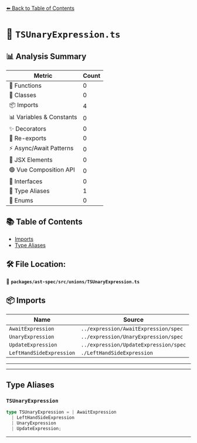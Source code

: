 [⬅️ Back to Table of Contents](../../../../index.md)

# 📄 `TSUnaryExpression.ts`

## 📊 Analysis Summary

| Metric | Count |
|--------|-------|
| 🔧 Functions | 0 |
| 🧱 Classes | 0 |
| 📦 Imports | 4 |
| 📊 Variables & Constants | 0 |
| ✨ Decorators | 0 |
| 🔄 Re-exports | 0 |
| ⚡ Async/Await Patterns | 0 |
| 💠 JSX Elements | 0 |
| 🟢 Vue Composition API | 0 |
| 📐 Interfaces | 0 |
| 📑 Type Aliases | 1 |
| 🎯 Enums | 0 |

## 📚 Table of Contents

- [Imports](#imports)
- [Type Aliases](#type-aliases)

## 🛠️ File Location:
📂 **`packages/ast-spec/src/unions/TSUnaryExpression.ts`**

## 📦 Imports

| Name | Source |
|------|--------|
| `AwaitExpression` | `../expression/AwaitExpression/spec` |
| `UnaryExpression` | `../expression/UnaryExpression/spec` |
| `UpdateExpression` | `../expression/UpdateExpression/spec` |
| `LeftHandSideExpression` | `./LeftHandSideExpression` |


---


---

## Type Aliases

### `TSUnaryExpression`

```ts
type TSUnaryExpression = | AwaitExpression
  | LeftHandSideExpression
  | UnaryExpression
  | UpdateExpression;
```


---